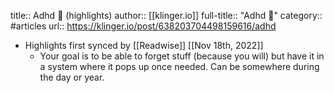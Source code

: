 title:: Adhd 🧠 (highlights)
author:: [[klinger.io]]
full-title:: "Adhd 🧠"
category:: #articles
url:: https://klinger.io/post/638203704498159616/adhd

- Highlights first synced by [[Readwise]] [[Nov 18th, 2022]]
	- Your goal is to be able to forget stuff (because you will) but have it in a system where it pops up once needed. Can be somewhere during the day or year.